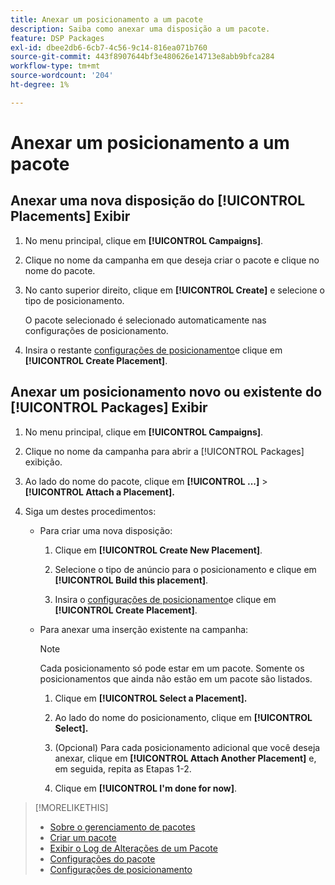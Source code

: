 ```yaml
---
title: Anexar um posicionamento a um pacote
description: Saiba como anexar uma disposição a um pacote.
feature: DSP Packages
exl-id: dbee2db6-6cb7-4c56-9c14-816ea071b760
source-git-commit: 443f8907644bf3e480626e14713e8abb9bfca284
workflow-type: tm+mt
source-wordcount: '204'
ht-degree: 1%

---
```


# Anexar um posicionamento a um pacote

## Anexar uma nova disposição do [!UICONTROL Placements] Exibir

1. No menu principal, clique em **[!UICONTROL Campaigns]**.

1. Clique no nome da campanha em que deseja criar o pacote e clique no nome do pacote.

1. No canto superior direito, clique em **[!UICONTROL Create]** e selecione o tipo de posicionamento.

   O pacote selecionado é selecionado automaticamente nas configurações de posicionamento.

1. Insira o restante [configurações de posicionamento](/help/dsp/campaign-management/placements/placement-settings.md)e clique em **[!UICONTROL Create Placement]**.

## Anexar um posicionamento novo ou existente do [!UICONTROL Packages] Exibir

1. No menu principal, clique em **[!UICONTROL Campaigns]**.

1. Clique no nome da campanha para abrir a [!UICONTROL Packages] exibição.

1. Ao lado do nome do pacote, clique em  **[!UICONTROL ...]** > **[!UICONTROL Attach a Placement].**

1. Siga um destes procedimentos:

   * Para criar uma nova disposição:

      1. Clique em **[!UICONTROL Create New Placement]**.

      1. Selecione o tipo de anúncio para o posicionamento e clique em **[!UICONTROL Build this placement]**.

      1. Insira o [configurações de posicionamento](/help/dsp/campaign-management/placements/placement-settings.md)e clique em **[!UICONTROL Create Placement]**.
   * Para anexar uma inserção existente na campanha:

      >[!NOTE]
      >
      >Cada posicionamento só pode estar em um pacote. Somente os posicionamentos que ainda não estão em um pacote são listados.

      1. Clique em **[!UICONTROL Select a Placement].**

      1. Ao lado do nome do posicionamento, clique em **[!UICONTROL Select].**

      1. (Opcional) Para cada posicionamento adicional que você deseja anexar, clique em **[!UICONTROL Attach Another Placement]** e, em seguida, repita as Etapas 1-2.

      1. Clique em **[!UICONTROL I'm done for now]**.


>[!MORELIKETHIS]
>
>* [Sobre o gerenciamento de pacotes](package-about.md)
>* [Criar um pacote](package-create.md)
>* [Exibir o Log de Alterações de um Pacote](package-change-log.md)
>* [Configurações do pacote](package-settings.md)
>* [Configurações de posicionamento](/help/dsp/campaign-management/placements/placement-settings.md)

